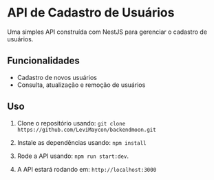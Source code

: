 # API de Cadastro de Usuários

Uma simples API construída com NestJS para gerenciar o cadastro de usuários.

## Funcionalidades

- Cadastro de novos usuários
- Consulta, atualização e remoção de usuários

## Uso

1. Clone o repositório usando: `git clone https://github.com/LeviMaycon/backendmoon.git`
2. Instale as dependências usando: `npm install`

3. Rode a API usando: `npm run start:dev`.

4. A API estará rodando em:  `http://localhost:3000`
